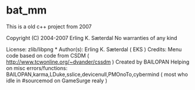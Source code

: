 # bat_mm

This is a old c++ project from 2007

Copyright (C) 2004-2007 Erling K. Sæterdal
No warranties of any kind

License: zlib/libpng
*
Author(s): Erling K. Sæterdal ( EKS )
Credits:
Menu code based on code from CSDM ( http://www.tcwonline.org/~dvander/cssdm ) Created by BAILOPAN
Helping on misc errors/functions: BAILOPAN,karma,LDuke,sslice,devicenull,PMOnoTo,cybermind ( most who idle in #sourcemod on GameSurge realy )
